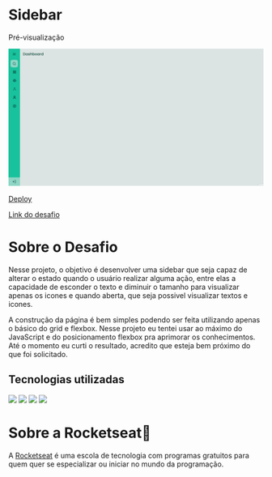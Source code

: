 # Sidebar

<p>Pré-visualização</p>
<img src="./.github/preview.gif" width='600px'>
<p><a href='https://fxneves.github.io/projeto_sidebar/'>Deploy</a></p>
<p><a href='https://efficient-sloth-d85.notion.site/Desafio-Sidebar-f2251eb4976941eb958326ea327ffeb9'>Link do desafio</a></p>

<h1>Sobre o Desafio</h1>

<p>Nesse projeto, o objetivo é desenvolver uma sidebar que seja capaz de alterar o estado quando o usuário realizar alguma ação, entre elas a capacidade de esconder o texto e diminuir o tamanho para visualizar apenas os icones e quando aberta, que seja possivel visualizar textos e icones.</p>

<p>A construção da página é bem simples podendo ser feita utilizando apenas o básico do grid e flexbox. Nesse projeto eu tentei usar ao máximo do JavaScript e do posicionamento flexbox pra aprimorar os conhecimentos. Até o momento eu curti o resultado, acredito que esteja bem próximo do que foi solicitado.</p>

<h2>Tecnologias utilizadas</h2>
<img src="https://img.shields.io/badge/HTML5-E34F26?style=for-the-badge&logo=html5&logoColor=white">
<img src="https://img.shields.io/badge/CSS3-1572B6?style=for-the-badge&logo=css3&logoColor=white">
<img src="https://img.shields.io/badge/JavaScript-F7DF1E?style=for-the-badge&logo=javascript&logoColor=black">
<img src="https://img.shields.io/badge/Git-E34F26?style=for-the-badge&logo=git&logoColor=white">

# Sobre a Rocketseat🚀
<p>A <a href='rocketseat.com.br'>Rocketseat</a> é uma escola de tecnologia com programas gratuitos para quem quer se especializar ou iniciar no mundo da programação.</p>



